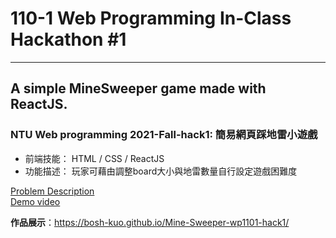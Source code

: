 # 110-1 Web Programming In-Class Hackathon #1

---
## A simple MineSweeper game made with ReactJS. 
### NTU Web programming 2021-Fall-hack1: 簡易網頁踩地雷小遊戲

- 前端技能： HTML / CSS / ReactJS
- 功能描述： 玩家可藉由調整board大小與地雷數量自行設定遊戲困難度

[Problem Description](https://reurl.cc/aNX319)  
[Demo video](https://youtu.be/mDx4bi-rA-Q)
  
**作品展示**：https://bosh-kuo.github.io/Mine-Sweeper-wp1101-hack1/



